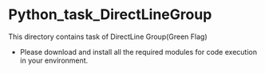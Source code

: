 # Python_task_DirectLineGroup
This directory contains task of DirectLine Group(Green Flag)
- Please download and install all the required modules for code execution in your environment.
